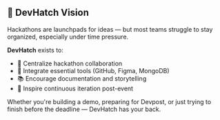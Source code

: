 ## 🌟 DevHatch Vision

Hackathons are launchpads for ideas — but most teams struggle to stay organized, especially under time pressure.

**DevHatch** exists to:

- 📌 Centralize hackathon collaboration
- 🔄 Integrate essential tools (GitHub, Figma, MongoDB)
- 📚 Encourage documentation and storytelling
- 🌱 Inspire continuous iteration post-event

Whether you're building a demo, preparing for Devpost, or just trying to finish before the deadline — DevHatch has your back.